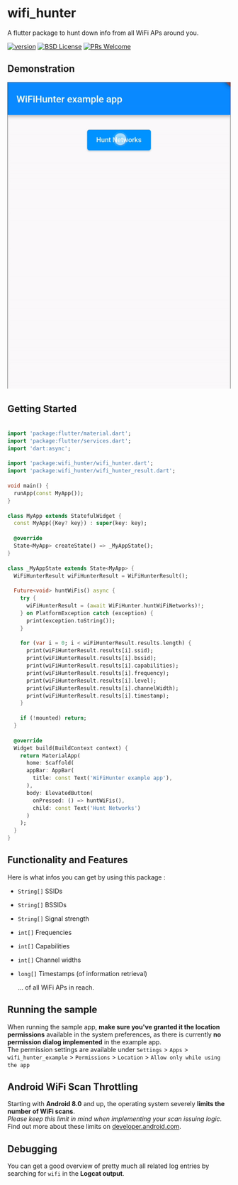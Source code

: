 # wifi_hunter

A flutter package to hunt down info from all WiFi APs around you.

<p><a href="https://pub.dartlang.org/packages/wifi_hunter/" rel="nofollow"><img alt="version" src="https://img.shields.io/pub/v/wifi_hunter.svg?style=flat-square" style="max-width:100%;"></a>
<a href="https://github.com/klingens13/wifi_hunter/blob/master/LICENSE"><img alt="BSD License" src="https://img.shields.io/github/license/klingens13/wifi_hunter.svg?style=flat-square" style="max-width:100%;"></a>
<a href="https://makeapullrequest.com" rel="nofollow"><img alt="PRs Welcome" src="https://img.shields.io/badge/PRs-welcome-brightgreen.svg?style=flat-square" style="max-width:100%;"></a></p>

## Demonstration

![demo.gif](demo.gif)

## Getting Started

```dart

import 'package:flutter/material.dart';
import 'package:flutter/services.dart';
import 'dart:async';

import 'package:wifi_hunter/wifi_hunter.dart';
import 'package:wifi_hunter/wifi_hunter_result.dart';

void main() {
  runApp(const MyApp());
}

class MyApp extends StatefulWidget {
  const MyApp({Key? key}) : super(key: key);

  @override
  State<MyApp> createState() => _MyAppState();
}

class _MyAppState extends State<MyApp> {
  WiFiHunterResult wiFiHunterResult = WiFiHunterResult();
  
  Future<void> huntWiFis() async {
    try {
      wiFiHunterResult = (await WiFiHunter.huntWiFiNetworks)!;
    } on PlatformException catch (exception) {
      print(exception.toString());
    }
    
    for (var i = 0; i < wiFiHunterResult.results.length) {
      print(wiFiHunterResult.results[i].ssid);
      print(wiFiHunterResult.results[i].bssid);
      print(wiFiHunterResult.results[i].capabilities);
      print(wiFiHunterResult.results[i].frequency);
      print(wiFiHunterResult.results[i].level);
      print(wiFiHunterResult.results[i].channelWidth);
      print(wiFiHunterResult.results[i].timestamp);
    }

    if (!mounted) return;
  }

  @override
  Widget build(BuildContext context) {
    return MaterialApp(
      home: Scaffold(
      appBar: AppBar(
        title: const Text('WiFiHunter example app'),
      ),
      body: ElevatedButton(
        onPressed: () => huntWiFis(),
        child: const Text('Hunt Networks')
      )
    );
  }
}


```

## Functionality and Features
Here is what infos you can get by using this package :

  * `String[]` SSIDs
  * `String[]` BSSIDs
  * `String[]` Signal strength
  * `int[]` Frequencies
  * `int[]` Capabilities
  * `int[]` Channel widths
  * `long[]` Timestamps (of information retrieval)
  
    ... of all WiFi APs in reach.

## Running the sample
When running the sample app, **make sure you've granted it the location permissions** available in the system preferences, as there is currently **no permission dialog implemented** in the example app. <br>
The permission settings are available under `Settings` > `Apps` > `wifi_hunter_example` > `Permissions` > `Location` > `Allow only while using the app`

## Android WiFi Scan Throttling
Starting with **Android 8.0** and up, the operating system severely **limits the number of WiFi scans**.<br>*Please keep this limit in mind when implementing your scan issuing logic.*<br>Find out more about these limits on [developer.android.com](https://developer.android.com/guide/topics/connectivity/wifi-scan#wifi-scan-throttling).

## Debugging
You can get a good overview of pretty much all related log entries by searching for `wifi` in the **Logcat output**.